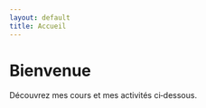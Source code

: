 ```yaml
---
layout: default
title: Accueil
---
```

# Bienvenue  
Découvrez mes cours et mes activités ci‑dessous.
